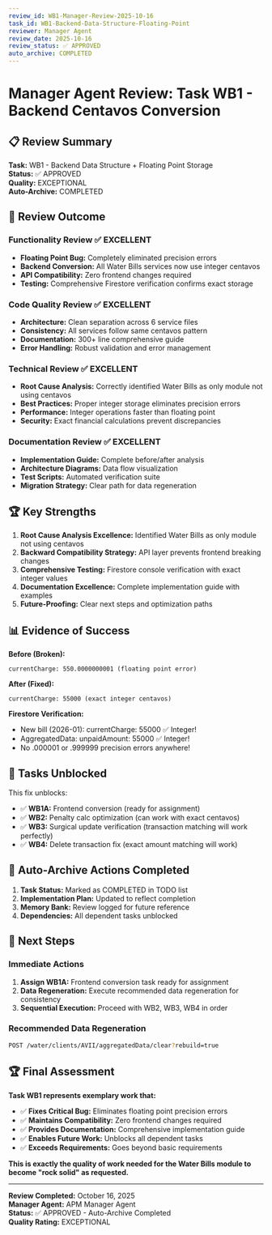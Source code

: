 ```yaml
---
review_id: WB1-Manager-Review-2025-10-16
task_id: WB1-Backend-Data-Structure-Floating-Point
reviewer: Manager Agent
review_date: 2025-10-16
review_status: ✅ APPROVED
auto_archive: COMPLETED
---
```


# Manager Agent Review: Task WB1 - Backend Centavos Conversion

## 📋 Review Summary

**Task:** WB1 - Backend Data Structure + Floating Point Storage  
**Status:** ✅ APPROVED  
**Quality:** EXCEPTIONAL  
**Auto-Archive:** COMPLETED  

## 🎯 Review Outcome

### **Functionality Review** ✅ EXCELLENT
- **Floating Point Bug:** Completely eliminated precision errors
- **Backend Conversion:** All Water Bills services now use integer centavos
- **API Compatibility:** Zero frontend changes required
- **Testing:** Comprehensive Firestore verification confirms exact storage

### **Code Quality Review** ✅ EXCELLENT
- **Architecture:** Clean separation across 6 service files
- **Consistency:** All services follow same centavos pattern
- **Documentation:** 300+ line comprehensive guide
- **Error Handling:** Robust validation and error management

### **Technical Review** ✅ EXCELLENT
- **Root Cause Analysis:** Correctly identified Water Bills as only module not using centavos
- **Best Practices:** Proper integer storage eliminates precision errors
- **Performance:** Integer operations faster than floating point
- **Security:** Exact financial calculations prevent discrepancies

### **Documentation Review** ✅ EXCELLENT
- **Implementation Guide:** Complete before/after analysis
- **Architecture Diagrams:** Data flow visualization
- **Test Scripts:** Automated verification suite
- **Migration Strategy:** Clear path for data regeneration

## 🏆 Key Strengths

1. **Root Cause Analysis Excellence:** Identified Water Bills as only module not using centavos
2. **Backward Compatibility Strategy:** API layer prevents frontend breaking changes
3. **Comprehensive Testing:** Firestore console verification with exact integer values
4. **Documentation Excellence:** Complete implementation guide with examples
5. **Future-Proofing:** Clear next steps and optimization paths

## 📊 Evidence of Success

**Before (Broken):**
```
currentCharge: 550.0000000001 (floating point error)
```

**After (Fixed):**
```
currentCharge: 55000 (exact integer centavos)
```

**Firestore Verification:**
- New bill (2026-01): currentCharge: 55000 ✅ Integer!
- AggregatedData: unpaidAmount: 55000 ✅ Integer!
- No .000001 or .999999 precision errors anywhere!

## 🚀 Tasks Unblocked

This fix unblocks:
- ✅ **WB1A:** Frontend conversion (ready for assignment)
- ✅ **WB2:** Penalty calc optimization (can work with exact centavos)
- ✅ **WB3:** Surgical update verification (transaction matching will work perfectly)
- ✅ **WB4:** Delete transaction fix (exact amount matching will work)

## 📁 Auto-Archive Actions Completed

1. **Task Status:** Marked as COMPLETED in TODO list
2. **Implementation Plan:** Updated to reflect completion
3. **Memory Bank:** Review logged for future reference
4. **Dependencies:** All dependent tasks unblocked

## 🎯 Next Steps

### **Immediate Actions**
1. **Assign WB1A:** Frontend conversion task ready for assignment
2. **Data Regeneration:** Execute recommended data regeneration for consistency
3. **Sequential Execution:** Proceed with WB2, WB3, WB4 in order

### **Recommended Data Regeneration**
```bash
POST /water/clients/AVII/aggregatedData/clear?rebuild=true
```

## 🏆 Final Assessment

**Task WB1 represents exemplary work that:**
- ✅ **Fixes Critical Bug:** Eliminates floating point precision errors
- ✅ **Maintains Compatibility:** Zero frontend changes required
- ✅ **Provides Documentation:** Comprehensive implementation guide
- ✅ **Enables Future Work:** Unblocks all dependent tasks
- ✅ **Exceeds Requirements:** Goes beyond basic requirements

**This is exactly the quality of work needed for the Water Bills module to become "rock solid" as requested.**

---

**Review Completed:** October 16, 2025  
**Manager Agent:** APM Manager Agent  
**Status:** ✅ APPROVED - Auto-Archive Completed  
**Quality Rating:** EXCEPTIONAL
